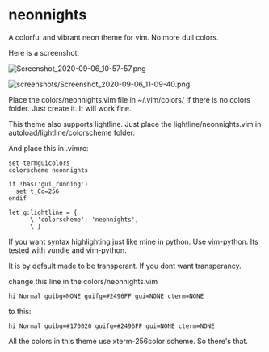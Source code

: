# neonnights
A colorful and vibrant neon theme for vim. No more dull colors.

Here is a screenshot.

![Screenshot_2020-09-06_10-57-57.png](https://github.com/5iddy/neonnights/blob/master/screenshots/Screenshot_2020-09-06_10-57-57.png)

![screenshots/Screenshot_2020-09-06_11-09-40.png](https://github.com/5iddy/neonnights/blob/master/screenshots/Screenshot_2020-09-06_11-09-40.png)

Place the colors/neonnights.vim file in ~/.vim/colors/
If there is no colors folder. Just create it. It will work fine. 

This theme also supports lightline. Just place the lightline/neonnights.vim in autoload/lightline/colorscheme folder. 

And place this in .vimrc:
```
set termguicolors
colorscheme neonnights 

if !has('gui_running')
  set t_Co=256
endif

let g:lightline = {
      \ 'colorscheme': 'neonnights',
      \ }
```

If you want syntax highlighting just like mine in python. Use [vim-python](https://github.com/vim-python/python-syntax). Its tested with vundle and vim-python.

It is by default made to be transperant. If you dont want transperancy.

change this line in the colors/neonnights.vim
```
hi Normal guibg=NONE guifg=#2496FF gui=NONE cterm=NONE
```
to this:
```
hi Normal guibg=#170020 guifg=#2496FF gui=NONE cterm=NONE
```

All the colors in this theme use xterm-256color scheme. So there's that.
